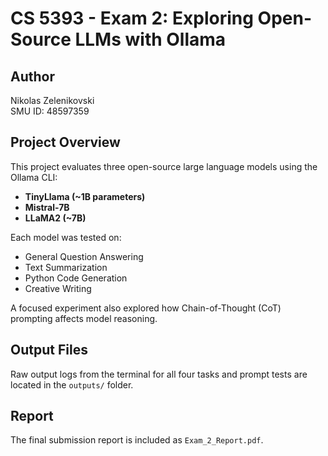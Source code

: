 # CS 5393 - Exam 2: Exploring Open-Source LLMs with Ollama

## Author
Nikolas Zelenikovski  
SMU ID: 48597359

## Project Overview
This project evaluates three open-source large language models using the Ollama CLI:
- **TinyLlama (~1B parameters)**
- **Mistral-7B**
- **LLaMA2 (~7B)**

Each model was tested on:
- General Question Answering  
- Text Summarization  
- Python Code Generation  
- Creative Writing  

A focused experiment also explored how Chain-of-Thought (CoT) prompting affects model reasoning.

## Output Files
Raw output logs from the terminal for all four tasks and prompt tests are located in the `outputs/` folder.

## Report
The final submission report is included as `Exam_2_Report.pdf`.
